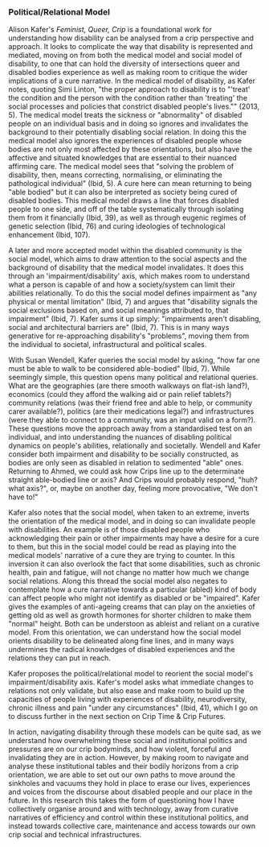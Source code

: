 ### Political/Relational Model

Alison Kafer's *Feminist, Queer, Crip* is a foundational work for understanding how disability can be analysed from a crip perspective and approach. It looks to complicate the way that disability is represented and mediated, moving on from both the medical model and social model of disability, to one that can hold the diversity of intersections queer and disabled bodies experience as well as making room to critique the wider implications of a cure narrative. In the medical model of disability, as Kafer notes, quoting Simi Linton, "the proper approach to disability is to "'treat' the condition and the person with the condition rather than 'treating' the social processes and policies that constrict disabled people's lives."" (2013, 5). The medical model treats the sickness or "abnormality" of disabled people on an individual basis and in doing so ignores and invalidates the background to their potentially disabling social relation. In doing this the medical model also ignores the experiences of disabled people whose bodies are not only most affected by these orientations, but also have the affective and situated knowledges that are essential to their nuanced affirming care. The medical model sees that "solving the problem of disability, then, means correcting, normalising, or eliminating the pathological individual" (Ibid, 5). A cure here can mean returning to being "able bodied" but it can also be interpreted as society being cured of disabled bodies. This medical model draws a line that forces disabled people to one side, and off of the table systematically through isolating them from it financially (Ibid, 39), as well as through eugenic regimes of genetic selection (Ibid, 76) and curing ideologies of technological enhancement (Ibid, 107).

A later and more accepted model within the disabled community is the social model, which aims to draw attention to the social aspects and the background of disability that the medical model invalidates. It does this through an 'impairment/disability' axis, which makes room to understand what a person is capable of and how a society/system can limit their abilities relationally. To do this the social model defines impairment as "any physical or mental limitation" (Ibid, 7) and argues that "disability signals the social exclusions based on, and social meanings attributed to, that impairment" (Ibid, 7). Kafer sums it up simply: "impairments aren't disabling, social and architectural barriers are" (Ibid, 7). This is in many ways generative for re-approaching disability's "problems", moving them from the individual to societal, infrastructural and political scales.

With Susan Wendell, Kafer queries the social model by asking, "how far one must be able to walk to be considered able-bodied" (Ibid, 7). While seemingly simple, this question opens many political and relational queries. What are the geographies (are there smooth walkways on flat-ish land?), economics (could they afford the walking aid or pain relief tablets?) community relations (was their friend free and able to help, or community carer available?), politics (are their medications legal?) and infrastructures (were they able to connect to a community, was an input valid on a form?). These questions move the approach away from a standardised test on an individual, and into understanding the nuances of disabling political dynamics on people's abilities, relationally and societally. Wendell and Kafer consider both impairment and disability to be socially constructed, as bodies are only seen as disabled in relation to sedimented "able" ones. Returning to Ahmed, we could ask how Crips line up to the determinate straight able-bodied line or axis? And Crips would probably respond, "huh? what axis?", or, maybe on another day, feeling more provocative, "We don't have to!"

Kafer also notes that the social model, when taken to an extreme, inverts the orientation of the medical model, and in doing so can invalidate people with disabilities. An example is of those disabled people who acknowledging their pain or other impairments may have a desire for a cure to them, but this in the social model could be read as playing into the medical models' narrative of a cure they are trying to counter. In this inversion it can also overlook the fact that some disabilities, such as chronic health, pain and fatigue, will not change no matter how much we change social relations. Along this thread the social model also negates to contemplate how a cure narrative towards a particular (abled) kind of body can affect people who might not identify as disabled or be "impaired". Kafer gives the examples of anti-ageing creams that can play on the anxieties of getting old as well as growth hormones for shorter children to make them "normal" height. Both can be understoon as ableist and reliant on a curative model. From this orientation, we can understand how the social model orients disability to be delineated along fine lines, and in many ways undermines the radical knowledges of disabled experiences and the relations they can put in reach.

Kafer proposes the political/relational model to reorient the social model's impairment/disability axis. Kafer's model asks what immediate changes to relations not only validate, but also ease and make room to build up the capacities of people living with experiences of disability, neurodiversity, chronic illness and pain "under any circumstances" (Ibid, 41), which I go on to discuss further in the next section on Crip Time & Crip Futures.

In action, navigating disability through these models can be quite sad, as we understand how overwhelming these social and institutional politics and pressures are on our crip bodyminds, and how violent, forceful and invalidating they are in action. However, by making room to navigate and analyse these institutional tables and their bodily horizons from a crip orientation, we are able to set out our own paths to move around the sinkholes and vacuums they hold in place to erase our lives, experiences and voices from the discourse about disabled people and our place in the future. In this research this takes the form of questioning how I have collectively organise around and with technology, away from curative narratives of efficiency and control within these institutional politics, and instead towards collective care, maintenance and access towards our own crip social and technical infrastructures.

